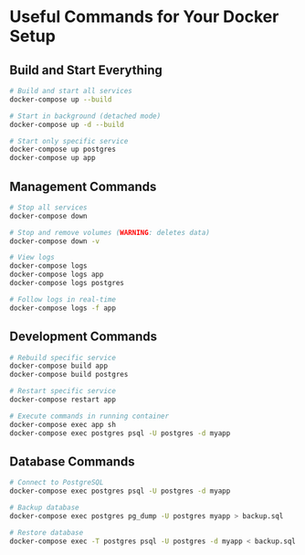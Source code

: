 # Useful Commands for Your Docker Setup

## Build and Start Everything

```bash
# Build and start all services
docker-compose up --build

# Start in background (detached mode)
docker-compose up -d --build

# Start only specific service
docker-compose up postgres
docker-compose up app
```

## Management Commands

```bash
# Stop all services
docker-compose down

# Stop and remove volumes (WARNING: deletes data)
docker-compose down -v

# View logs
docker-compose logs
docker-compose logs app
docker-compose logs postgres

# Follow logs in real-time
docker-compose logs -f app
```

## Development Commands

```bash
# Rebuild specific service
docker-compose build app
docker-compose build postgres

# Restart specific service
docker-compose restart app

# Execute commands in running container
docker-compose exec app sh
docker-compose exec postgres psql -U postgres -d myapp
```

## Database Commands

```bash
# Connect to PostgreSQL
docker-compose exec postgres psql -U postgres -d myapp

# Backup database
docker-compose exec postgres pg_dump -U postgres myapp > backup.sql

# Restore database
docker-compose exec -T postgres psql -U postgres -d myapp < backup.sql
```
